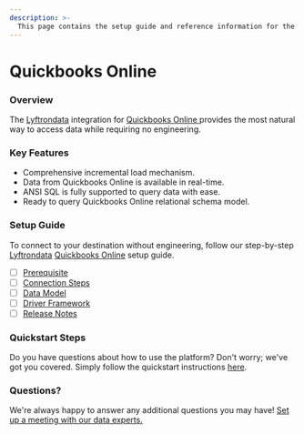 ```yaml
---
description: >-
  This page contains the setup guide and reference information for the Quickbooks Online source connector.
---
```


# Quickbooks Online

### Overview

The [Lyftrondata](https://www.lyftrondata.com/) integration for [Quickbooks Online](https://www.lyftrondata.com/integration/quickbooks-online/)[ ](https://www.lyftrondata.com/integration/quickbooks-online/)provides the most natural way to access data while requiring no engineering.

### Key Features

* Comprehensive incremental load mechanism.
* Data from Quickbooks Online is available in real-time.&#x20;
* ANSI SQL is fully supported to query data with ease.
* Ready to query Quickbooks Online relational schema model.

### Setup Guide

To connect to your destination without engineering, follow our step-by-step [Lyftrondata](https://www.lyftrondata.com/)  [Quickbooks Online](https://www.lyftrondata.com/integration/quickbooks-online/) setup guide.

* [ ] [Prerequisite](../../finance-analytics/quickbooks-online/prerequisite.md)
* [ ] [Connection Steps](../../finance-analytics/quickbooks-online/connection-steps.md)
* [ ] [Data Model](../../finance-analytics/quickbooks-online/data-model/)
* [ ] [Driver Framework](../../finance-analytics/quickbooks-online/driver-framework/)
* [ ] [Release Notes](../../finance-analytics/quickbooks-online/release-notes.md)

### Quickstart Steps

Do you have questions about how to use the platform? Don't worry; we've got you covered. Simply follow the quickstart instructions [here](../../../quickstart-steps.md).

### Questions? <a href="#questions" id="questions"></a>

We're always happy to answer any additional questions you may have! [Set up a meeting with our data experts.](https://www.lyftrondata.com/book-a-meeting/)

